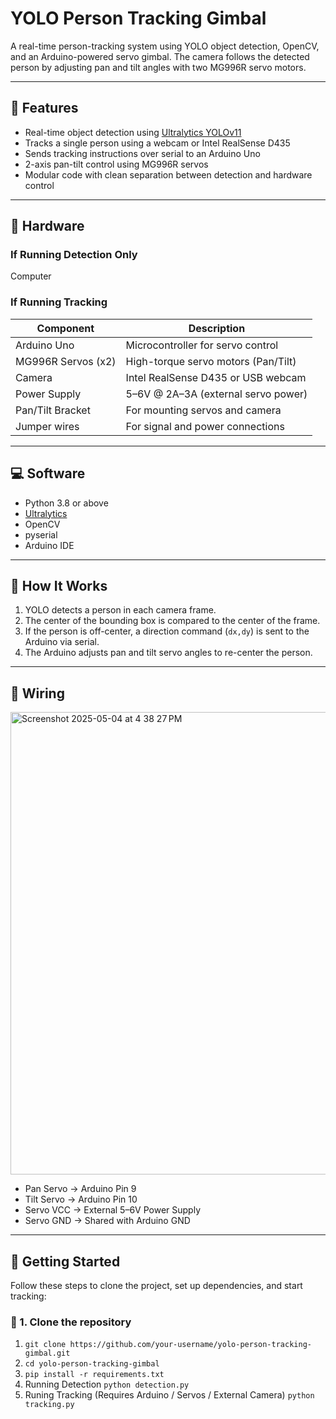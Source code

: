 # YOLO Person Tracking Gimbal

A real-time person-tracking system using YOLO object detection, OpenCV, and an Arduino-powered servo gimbal. The camera follows the detected person by adjusting pan and tilt angles with two MG996R servo motors.

---

## 🔧 Features

- Real-time object detection using [Ultralytics YOLOv11](https://github.com/ultralytics/ultralytics)
- Tracks a single person using a webcam or Intel RealSense D435
- Sends tracking instructions over serial to an Arduino Uno
- 2-axis pan-tilt control using MG996R servos
- Modular code with clean separation between detection and hardware control

---

## 🧰 Hardware

### If Running Detection Only

Computer

### If Running Tracking

| Component         | Description                     |
|------------------|---------------------------------|
| Arduino Uno       | Microcontroller for servo control |
| MG996R Servos (x2)| High-torque servo motors (Pan/Tilt) |
| Camera            | Intel RealSense D435 or USB webcam |
| Power Supply      | 5–6V @ 2A–3A (external servo power) |
| Pan/Tilt Bracket  | For mounting servos and camera  |
| Jumper wires      | For signal and power connections |

---

## 💻 Software

- Python 3.8 or above
- [Ultralytics](https://pypi.org/project/ultralytics/)
- OpenCV
- pyserial
- Arduino IDE

---

## 🧠 How It Works

1. YOLO detects a person in each camera frame.
2. The center of the bounding box is compared to the center of the frame.
3. If the person is off-center, a direction command (`dx,dy`) is sent to the Arduino via serial.
4. The Arduino adjusts pan and tilt servo angles to re-center the person.

---

## 🔌 Wiring
<img width="740" alt="Screenshot 2025-05-04 at 4 38 27 PM" src="https://github.com/user-attachments/assets/79c035d8-8a08-4cea-af6c-f9197b9bddfc" />

- Pan Servo -> Arduino Pin 9
- Tilt Servo -> Arduino Pin 10
- Servo VCC -> External 5–6V Power Supply
- Servo GND -> Shared with Arduino GND

---

## 🚀 Getting Started

Follow these steps to clone the project, set up dependencies, and start tracking:

### 🧩 1. Clone the repository
1. ```git clone https://github.com/your-username/yolo-person-tracking-gimbal.git```
2. ```cd yolo-person-tracking-gimbal```
3. ```pip install -r requirements.txt```
4. Running Detection ```python detection.py```
5. Runing Tracking (Requires Arduino / Servos / External Camera) ```python tracking.py```

